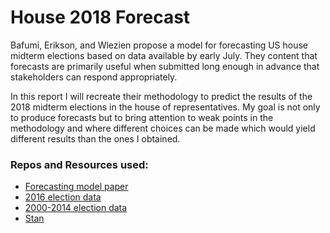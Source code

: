 # House 2018 Forecast

Bafumi, Erikson, and Wlezien propose a model for forecasting US house midterm elections based on data available by early July. They content that forecasts are primarily useful when submitted long enough in advance that stakeholders can respond appropriately. 

In this report I will recreate their methodology to predict the results of the 2018 midterm elections in the house of representatives. My goal is not only to produce forecasts but to bring attention to weak points in the methodology and where different choices can be made which would yield different results than the ones I obtained. 

### Repos and Resources used:

* [Forecasting model paper](https://www.cambridge.org/core/journals/ps-political-science-and-politics/article/div-classtitlenational-polls-district-information-and-house-seats-forecasting-the-2014-midterm-electiondiv/30AA4C783033BC766ADC110C9317EB33)
* [2016 election data](https://github.com/Prooffreader/election_2016_data)
* [2000-2014 election data](https://github.com/timothyrenner/fec-election-results)
* [Stan](http://mc-stan.org/)
